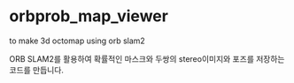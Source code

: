 # orbprob_map_viewer
to make 3d octomap using orb slam2

ORB SLAM2를 활용하여 확률적인 마스크와 두쌍의 stereo이미지와 포즈를 저장하는 코드를 만듭니다.